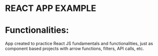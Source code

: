 # REACT APP EXAMPLE

# Functionalities:
App created to practice React JS fundamentals and functionalities, just as component based projects with arrow functions, filters, API calls, etc.
